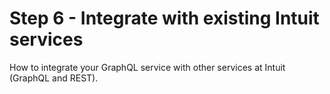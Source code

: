 # Step 6 - Integrate with existing Intuit services

How to integrate your GraphQL service with other services at Intuit (GraphQL and REST).
